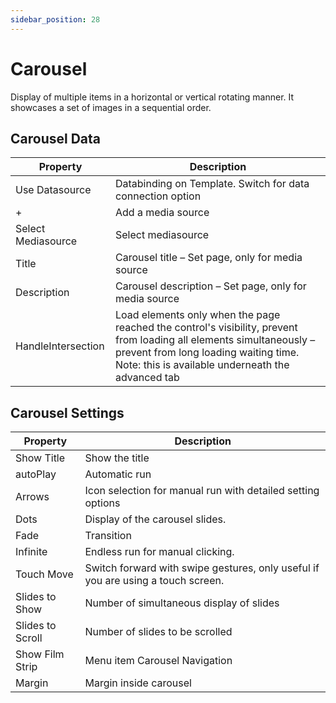 ```yaml
---
sidebar_position: 28
---
```


# Carousel

Display of multiple items in a horizontal or vertical rotating manner. It showcases a set of images in a sequential order.

## Carousel Data

| **Property** | **Description** |
| --- | --- |
| Use Datasource | Databinding on Template. Switch for data connection option |
| + | Add a media source |
| Select Mediasource | Select mediasource |
| Title | Carousel title – Set page, only for media source |
| Description | Carousel description – Set page, only for media source |
| HandleIntersection | Load elements only when the page reached the control's visibility, prevent from loading all elements simultaneously – prevent from long loading waiting time. <br/> Note: this is available underneath the advanced tab|

## Carousel Settings

| **Property** | **Description** |
| --- | --- |
| Show Title | Show the title |
| autoPlay | Automatic run |
| Arrows | Icon selection for manual run with detailed setting options |
| Dots | Display of the carousel slides. |
| Fade | Transition |
| Infinite | Endless run for manual clicking. |
| Touch Move | Switch forward with swipe gestures, only useful if you are using a touch screen. |
| Slides to Show | Number of simultaneous display of slides |
| Slides to Scroll | Number of slides to be scrolled |
| Show Film Strip | Menu item Carousel Navigation |
| Margin | Margin inside carousel |
